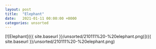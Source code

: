 ```yaml
---
layout: post
title:  "Elephant"
date:   2021-01-11 00:00:00 +0000
categories: unsorted
---
```


[![Elephant]({{ site.baseurl }}/unsorted/210111%20-%20elephant.png)]({{ site.baseurl }}/unsorted/210111%20-%20elephant.png)

